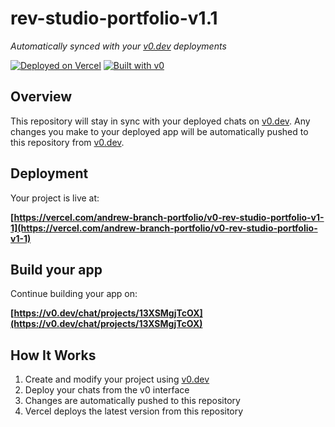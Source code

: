 # rev-studio-portfolio-v1.1

*Automatically synced with your [v0.dev](https://v0.dev) deployments*

[![Deployed on Vercel](https://img.shields.io/badge/Deployed%20on-Vercel-black?style=for-the-badge&logo=vercel)](https://vercel.com/andrew-branch-portfolio/v0-rev-studio-portfolio-v1-1)
[![Built with v0](https://img.shields.io/badge/Built%20with-v0.dev-black?style=for-the-badge)](https://v0.dev/chat/projects/13XSMgjTcOX)

## Overview

This repository will stay in sync with your deployed chats on [v0.dev](https://v0.dev).
Any changes you make to your deployed app will be automatically pushed to this repository from [v0.dev](https://v0.dev).

## Deployment

Your project is live at:

**[https://vercel.com/andrew-branch-portfolio/v0-rev-studio-portfolio-v1-1](https://vercel.com/andrew-branch-portfolio/v0-rev-studio-portfolio-v1-1)**

## Build your app

Continue building your app on:

**[https://v0.dev/chat/projects/13XSMgjTcOX](https://v0.dev/chat/projects/13XSMgjTcOX)**

## How It Works

1. Create and modify your project using [v0.dev](https://v0.dev)
2. Deploy your chats from the v0 interface
3. Changes are automatically pushed to this repository
4. Vercel deploys the latest version from this repository